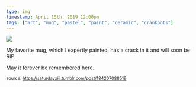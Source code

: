 ```yaml
---
type: img
timestamp: April 15th, 2019 12:00pm
tags: ["art", "mug", "pastel", "paint", "ceramic", "crankpots"]
---
```

<img src="https://saturdayxiii.github.io/media/184207088519.jpg"/>
                                                                                          
My favorite mug, which I expertly painted, has a crack in it and will soon be RIP.

May it forever be remembered here.
 
                                    
                
                
                
                
                                
<small>source: https://saturdayxiii.tumblr.com/post/184207088519</small>